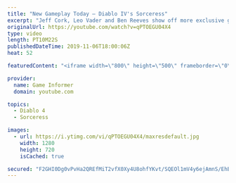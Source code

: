 ```yaml
---
title: "New Gameplay Today – Diablo IV's Sorceress"
excerpt: "Jeff Cork, Leo Vader and Ben Reeves show off more exclusive gameplay of Diablo IV, which can be viewed without commentary at ..."
originalUrl: https://youtube.com/watch?v=qPTOEGU04X4
type: video
length: PT10M22S
publishedDateTime: 2019-11-06T18:00:06Z
heat: 52

featuredContent: "<iframe width=\"800\" height=\"500\" frameborder=\"0\" src=\"https://www.youtube.com/embed/qPTOEGU04X4\" allow=\"accelerometer; autoplay; encrypted-media; gyroscope; picture-in-picture\" allowfullscreen></iframe>"

provider:
  name: Game Informer
  domain: youtube.com

topics:
  - Diablo 4
  - Sorceress

images:
  - url: https://i.ytimg.com/vi/qPTOEGU04X4/maxresdefault.jpg
    width: 1280
    height: 720
    isCached: true

secured: "F2GHI0Dg0vPvHa2QREfMiT2vfX0Xy4U8ohfYKvt/SQEOl1mV4y6ejAmnS/EhBqc/ynrOsqt9jhvxX4Bo8ciFYMAF3WsqVU7e8BspFrOUDZnRWzWIXzbcjrMnwJaUpXSNOiV+qqSoLXEJuuY3oi0W40RFuSczX3O3YiZqORB9wVZl1peQDK75sLwLEbUgJBHAj2KektCXDzRQQH0FPy6x3pf3Q49av7j48a0zDJmgjwIiBCxW5Un0eXy+sRQDFJ4uEcDRiHL3u7Se7+8W/+lyU7AdOO1l+SAcYxXcBypvlyMmVYHGslNM1d/dBoIKmHNgSDw6cRbWg8SKyB3+OOQInY3hfbpocEVCUHXAjs+DGmJq0V0Ts64/TPGrmYhuFmqj9huHQkWfOL02YPwN6sgdMfuuJeVuchu3ecTAYkBGOJ5OMECP+ysCD0xGAJDNrnkf;UxBsN2PkFch40uU+wSZUwA=="
---
```


